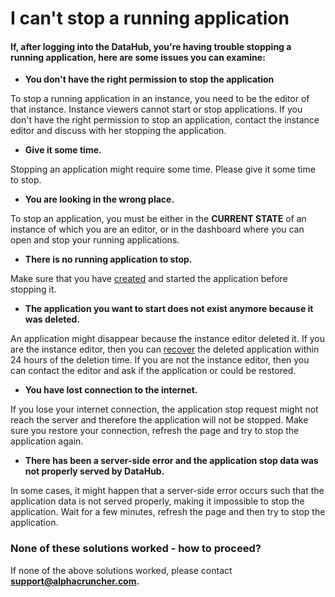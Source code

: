 # I can't stop a running application

#### If, after logging into the DataHub, you're having trouble stopping a running application, here are some issues you can examine:

* **You don't have the right permission to stop the application**

To stop a running application in an instance, you need to be the editor of that instance. Instance viewers cannot start or stop applications. If you don't have the right permission to stop an application, contact the instance editor and discuss with her stopping the application.

* **Give it some time.**

Stopping an application might require some time. Please give it some time to stop.

* **You are looking in the wrong place.**

To stop an application, you must be either in the **CURRENT STATE** of an instance of which you are an editor, or in the dashboard where you can open and stop your running applications.

* **There is no running application to stop.**

Make sure that you have [created](../../settings-and-administration/instance-management/create-an-application.md) and started the application before stopping it.

* **The application you want to start does not exist anymore because it was deleted.**

An application might disappear because the instance editor deleted it. If you are the instance editor, then you can [recover](../authorization-issues/accidental-data-loss/deleted-an-application-by-mistake.md) the deleted application within 24 hours of the deletion time. If you are not the instance editor, then you can contact the editor and ask if the application or could be restored.

* **You have lost connection to the internet.**

If you lose your internet connection, the application stop request might not reach the server and therefore the application will not be stopped. Make sure you restore your connection,  refresh the page and try to stop the application again.

* **There has been a server-side error and the application stop data was not properly served by DataHub.**

In some cases, it might happen that a server-side error occurs such that the application data is not served properly, making it impossible to stop the application. Wait for a few minutes, refresh the page and then try to stop the application.  


### None of these solutions worked - how to proceed?

If none of the above solutions worked, please contact **support@alphacruncher.com.**

